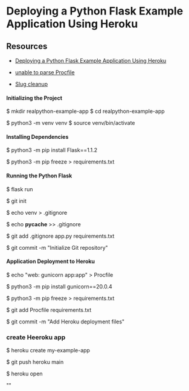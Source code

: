 # Deploying a Python Flask Example Application Using Heroku


## Resources

* [Deploying a Python Flask Example Application Using Heroku](https://realpython.com/flask-by-example-part-1-project-setup/)

* [unable to parse Procfile](https://stackoverflow.com/questions/19846342/unable-to-parse-procfile)

* [Slug cleanup](https://elements.heroku.com/buildpacks/vertragswecker/heroku-buildpack-slug-cleanup)


#### Initializing the Project

$ mkdir realpython-example-app
$ cd realpython-example-app


$ python3 -m venv venv
$ source venv/bin/activate


#### Installing Dependencies

$ python3 -m pip install Flask==1.1.2

$ python3 -m pip freeze > requirements.txt

#### Running the Python Flask 

$ flask run

$ git init

$ echo venv > .gitignore

$ echo __pycache__ >> .gitignore

$ git add .gitignore app.py requirements.txt

$ git commit -m "Initialize Git repository"



#### Application Deployment to Heroku

$ echo "web: gunicorn app:app" > Procfile

$ python3 -m pip install gunicorn==20.0.4

$ python3 -m pip freeze > requirements.txt

$ git add Procfile requirements.txt

$ git commit -m "Add Heroku deployment files"

### create Heeroku app

$ heroku create my-example-app

$ git push heroku main

$ heroku open

""

